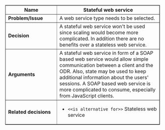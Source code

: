 <table cellpadding='5' border='1' cellspacing='0' width='650'>
<blockquote><thead>
<blockquote><tr>
<blockquote><th width='150'> Name </th>
<th>Stateful web service</th>
</blockquote></tr>
</blockquote></thead>
<tbody>
<blockquote><tr>
<blockquote><td> <b>Problem/Issue</b> </td>
<td>A web service type needs to be selected.</td>
</blockquote></tr>
<tr>
<blockquote><td> <b>Decision</b> </td>
<td>A stateful web service won't be used since scaling would become more complicated. In addition there are no benefits over a stateless web service.</td>
</blockquote></tr>
<tr>
<blockquote><td> <b>Arguments</b> </td>
<td>A stateful web service in form of a SOAP based web service would allow simple communication between a client and the ODR. Also, state may be used to keep additional information about the users' sessions. A SOAP based web service is more complicated to consume, especially from JavaScript clients.</td>
</blockquote></tr>
<tr>
<blockquote><td> <b>Related decisions</b> </td>
<td>
<ul>
<li><code>&lt;&lt;is alternative for&gt;&gt;</code> Stateless web service</li>
</ul>
</td>
</blockquote></tr>
</blockquote></tbody>
</table>